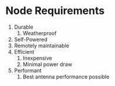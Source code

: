 # Node Requirements

1. Durable
    1. Weatherproof
2. Self-Powered
3. Remotely maintainable
4. Efficient
    1. Inexpensive
    2. Minimal power draw
5. Performant
    1. Best antenna performance possible
